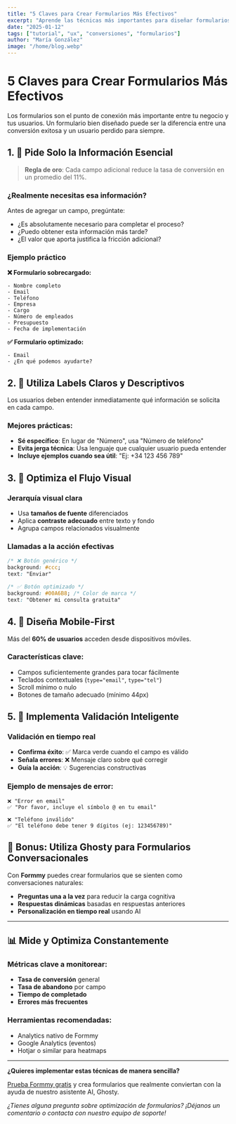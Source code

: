 ```yaml
---
title: "5 Claves para Crear Formularios Más Efectivos"
excerpt: "Aprende las técnicas más importantes para diseñar formularios que realmente conviertan y mejoren la experiencia de tus usuarios."
date: "2025-01-12"
tags: ["tutorial", "ux", "conversiones", "formularios"]
author: "María González"
image: "/home/blog.webp"
---
```


# 5 Claves para Crear Formularios Más Efectivos

Los formularios son el punto de conexión más importante entre tu negocio y tus usuarios. Un formulario bien diseñado puede ser la diferencia entre una conversión exitosa y un usuario perdido para siempre.

## 1. 📝 Pide Solo la Información Esencial

> **Regla de oro**: Cada campo adicional reduce la tasa de conversión en un promedio del 11%.

### ¿Realmente necesitas esa información?
Antes de agregar un campo, pregúntate:
- ¿Es absolutamente necesario para completar el proceso?
- ¿Puedo obtener esta información más tarde?
- ¿El valor que aporta justifica la fricción adicional?

### Ejemplo práctico
**❌ Formulario sobrecargado:**
```
- Nombre completo
- Email
- Teléfono
- Empresa
- Cargo
- Número de empleados
- Presupuesto
- Fecha de implementación
```

**✅ Formulario optimizado:**
```
- Email
- ¿En qué podemos ayudarte?
```

## 2. 🎯 Utiliza Labels Claros y Descriptivos

Los usuarios deben entender inmediatamente qué información se solicita en cada campo.

### Mejores prácticas:
- **Sé específico**: En lugar de "Número", usa "Número de teléfono"
- **Evita jerga técnica**: Usa lenguaje que cualquier usuario pueda entender
- **Incluye ejemplos cuando sea útil**: "Ej: +34 123 456 789"

## 3. 🚀 Optimiza el Flujo Visual

### Jerarquía visual clara
- Usa **tamaños de fuente** diferenciados
- Aplica **contraste adecuado** entre texto y fondo
- Agrupa campos relacionados visualmente

### Llamadas a la acción efectivas
```css
/* ❌ Botón genérico */
background: #ccc;
text: "Enviar"

/* ✅ Botón optimizado */
background: #00A6B8; /* Color de marca */
text: "Obtener mi consulta gratuita"
```

## 4. 📱 Diseña Mobile-First

Más del **60% de usuarios** acceden desde dispositivos móviles.

### Características clave:
- Campos suficientemente grandes para tocar fácilmente
- Teclados contextuales (`type="email"`, `type="tel"`)
- Scroll mínimo o nulo
- Botones de tamaño adecuado (mínimo 44px)

## 5. 🔄 Implementa Validación Inteligente

### Validación en tiempo real
- **Confirma éxito**: ✅ Marca verde cuando el campo es válido
- **Señala errores**: ❌ Mensaje claro sobre qué corregir
- **Guía la acción**: 💡 Sugerencias constructivas

### Ejemplo de mensajes de error:
```
❌ "Error en email"
✅ "Por favor, incluye el símbolo @ en tu email"

❌ "Teléfono inválido"  
✅ "El teléfono debe tener 9 dígitos (ej: 123456789)"
```

## 🎯 Bonus: Utiliza Ghosty para Formularios Conversacionales

Con **Formmy** puedes crear formularios que se sienten como conversaciones naturales:

- **Preguntas una a la vez** para reducir la carga cognitiva
- **Respuestas dinámicas** basadas en respuestas anteriores
- **Personalización en tiempo real** usando AI

---

## 📊 Mide y Optimiza Constantemente

### Métricas clave a monitorear:
- **Tasa de conversión** general
- **Tasa de abandono** por campo
- **Tiempo de completado**
- **Errores más frecuentes**

### Herramientas recomendadas:
- Analytics nativo de Formmy
- Google Analytics (eventos)
- Hotjar o similar para heatmaps

---

**¿Quieres implementar estas técnicas de manera sencilla?** 

[Prueba Formmy gratis](https://formmy.app) y crea formularios que realmente conviertan con la ayuda de nuestro asistente AI, Ghosty.

*¿Tienes alguna pregunta sobre optimización de formularios? ¡Déjanos un comentario o contacta con nuestro equipo de soporte!*